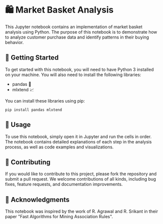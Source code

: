 # 🛍️ Market Basket Analysis

This Jupyter notebook contains an implementation of market basket analysis using Python. The purpose of this notebook is to demonstrate how to analyze customer purchase data and identify patterns in their buying behavior.

## 🚀 Getting Started

To get started with this notebook, you will need to have Python 3 installed on your machine. You will also need to install the following libraries:

- pandas 🐼
- mlxtend 📈

You can install these libraries using pip:

```
pip install pandas mlxtend
```

## 📝 Usage

To use this notebook, simply open it in Jupyter and run the cells in order. The notebook contains detailed explanations of each step in the analysis process, as well as code examples and visualizations.

## 🤝 Contributing

If you would like to contribute to this project, please fork the repository and submit a pull request. We welcome contributions of all kinds, including bug fixes, feature requests, and documentation improvements.

## 🙏 Acknowledgments

This notebook was inspired by the work of R. Agrawal and R. Srikant in their paper "Fast Algorithms for Mining Association Rules".